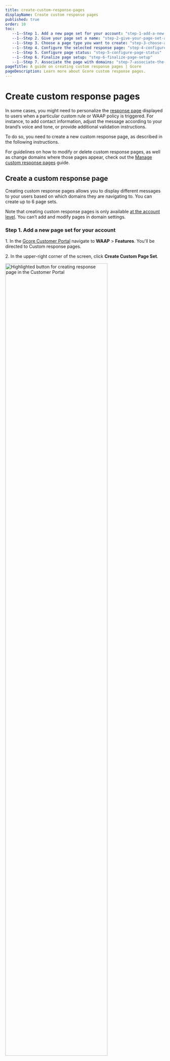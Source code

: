 ```yaml
---
title: create-custom-response-pages
displayName: Create custom response pages
published: true
order: 10
toc:
   --1--Step 1. Add a new page set for your account: "step-1-add-a-new-page-set-for-your-account"
   --1--Step 2. Give your page set a name: "step-2-give-your-page-set-a-name"
   --1--Step 3. Choose a page type you want to create: "step-3-choose-a-page-type-you-want-to-create"
   --1--Step 4. Configure the selected response page: "step-4-configure-the-selected-response-page"
   --1--Step 5. Configure page status: "step-5-configure-page-status"
   --1--Step 6. Finalize page setup: "step-6-finalize-page-setup"
   --1--Step 7. Associate the page with domains: "step-7-associate-the-page-with-domains"   
pageTitle: A guide on creating custom response pages | Gcore
pageDescription: Learn more about Gcore custom response pages.
---
```

# Create custom response pages

In some cases, you might need to personalize the <a href="https://gcore.com/docs/waap/response-pages" target="_blank">response page</a> displayed to users when a particular custom rule or WAAP policy is triggered. For instance, to add contact information, adjust the message according to your brand’s voice and tone, or provide additional validation instructions. 

To do so, you need to create a new custom response page, as described in the following instructions.  

<alert-element type="tip" title="Tip">
 
For guidelines on how to modify or delete custom response pages, as well as change domains where those pages appear, check out the <a href="https://gcore.com/docs/waap/response-pages/manage-custom-response-pages" target="_blank">Manage custom response pages</a> guide. 
 
</alert-element>

## Create a custom response page 

Creating custom response pages allows you to display different messages to your users based on which domains they are navigating to. You can create up to 6 page sets. 

Note that creating custom response pages is only available <a href="https://gcore.com/docs/waap/response-pages/manage-custom-response-pages#manage-custom-response-pages-at-the-account-level" target="_blank">at the account level</a>. You can’t add and modify pages in domain settings.  

### Step 1. Add a new page set for your account 

1\. In the <a href="https://accounts.gcore.com/reports/dashboard" target="_blank">Gcore Customer Portal</a> navigate to **WAAP** > **Features**. You'll be directed to Custom response pages. 

2\. In the upper-right corner of the screen, click **Create Custom Page Set**.

<img src="https://assets.gcore.pro/docs/waap/response-pages/create-page-set-button.png" alt="Highlighted button for creating response page in the Customer Portal" width="80%">

### Step 2. Give your page set a name

1\. Enter a unique name for your page set that's easy to distinguish from the default response pages. The name can be up to 50 characters long.  

2\. Click **Continue to pages** to proceed with the next steps. 

<img src="https://assets.gcore.pro/docs/waap/response-pages/continue-to-pages.png" alt="Create response page set dialog" width="80%">

### Step 3. Configure the selected response page 

1\. In the **Create pages** section, click **Add page**. 

2\. In the sidebar menu that opens, choose the default page type that you want to customize: 
  
* Block  
* Block CSRF 
* Captcha
* Enable cookies
* Browser validation 
* Enable JavaScript  

<img src="https://assets.gcore.pro/docs/waap/response-pages/choose-page-type.png" alt="Crete response page set dialog" width="80%">

### Step 4. Configure the selected response page 

Configure the default response page you’ve selected in the previous step. Note that page customization options will vary depending on the type of page you want to modify. 

#### Browser title 

Add the text that will appear as the title in your web browser's tab where the custom response page is open. The title can be up to 62 characters.  

You can add browser title to the following response pages: Browser validation, Captcha, Block, Block CSRF. 

#### Page title 

Provide the name of your custom page. You can add a page title to all response pages.  

For example, in following screenshot, the text “Sorry, you’ve been blocked” is a page title. 

<img src="https://assets.gcore.pro/docs/waap/response-pages/block-page.png" alt="Block response page" width="80%">

#### Page message 

Enter a body text that will be displayed under the page title. This is a good place to explain why a user has been challenged or blocked and what they should do to pass the check or obtain access to a domain. 

You can add a message to all response pages except for Browser validation. 

For example, in the following screenshot, the message informs users that they need to have JavaScript enabled to access the domain. 

<img src="https://assets.gcore.pro/docs/waap/response-pages/enable-js.png" alt="Enable JavaScript response page" width="80%">

#### Error message 

Provide a message that will be displayed when a client fails to pass the validation. This is only available for a Captcha page. 

#### Upload image (optional) 

Add an image that’ll appear on the page. The image should be in jpeg, png, or jpg format and have the following dimensions: 450px *130 px, 24KB maximum size.  If you don’t upload an image, then the default image will be applied. 

You can add images to the following response pages: Browser validation, Captcha, Block, Block CSRF. 

Here’s an example of a Block CSRF page with the default Gcore image: 

<img src="https://assets.gcore.pro/docs/waap/response-pages/block-csrf.png" alt="Block CSRF response page" width="80%">

### Step 5. Configure page status 

Optionally, you can enable the **Page active status** toggle to make the custom response page publicly available after creation.  

If you don’t enable the toggle, the page won’t be available for use on any domains, and the default response pages will be used instead. In such a case, you’ll need to manually change its status to **Active**. 

<img src="https://assets.gcore.pro/docs/waap/response-pages/page-status-active-toggle.png" alt="Set page to active toggle enabled" width="80%">

### Step 6. Finalize page setup 

1\. Click **Preview page** to check what it’ll look like.  

2\. If you’re satisfied with the changes, click **Save** to create the page.  

3\. Click **Continue to domains** to proceed with the next steps. 

<img src="https://assets.gcore.pro/docs/waap/response-pages/preview-page-button.png" alt="Preview page button" width="80%">

### Step 7. Associate the page with domains 

1\. Select the domains where the new custom response page will appear.

<img src="https://assets.gcore.pro/docs/waap/response-pages/add-domains-to-new-set.png" alt="Preview page button" width="80%">

2\. Click **Save** to add the page to the selected domains.

The page set will be created with the **Unpublished** state. It’ll change to **Published** after a few moments. 

<alert-element type="info" title="Info">
 
For instructions on how to edit and delete custom response pages, as well as change associated domains, check out the <a href="https://gcore.com/docs/waap/response-pages/manage-custom-response-pages" target="_blank">Manage custom response pages</a> guide.
 
</alert-element>